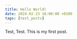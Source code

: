 ```yaml
---
title: Hello World!
date: 2024-02-23 16:00:00 +0100
tags: [test_posts]
---
```


Test, Test. This is my first post. 